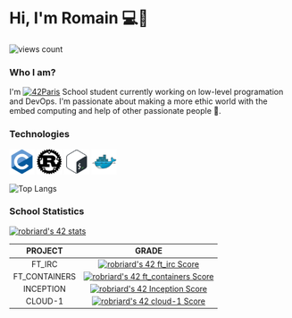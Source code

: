 # Hi, I'm Romain 💻👋
![views count](https://komarev.com/ghpvc/?username=robriard&color=blueviolet)

### Who I am?
I'm [![42Paris](https://img.shields.io/badge/Paris-003282?style=plastic&logo=42&logoColor=000000)](https://profile.intra.42.fr/users/robriard) School student currently working on low-level programation and DevOps.
I'm passionate about making a more ethic world with the embed computing
and help of other passionate people 🌱.

### Technologies
<p align="left">
  <img src="https://raw.githubusercontent.com/devicons/devicon/2809b567852a4648062a2d3e7c1c531367458c0b/icons/c/c-original.svg" alt="c" width="45" height="45" />
  <img src="https://raw.githubusercontent.com/devicons/devicon/2809b567852a4648062a2d3e7c1c531367458c0b/icons/rust/rust-plain.svg" alt="rust" width="45" height="45" />
  <img src="https://raw.githubusercontent.com/devicons/devicon/2809b567852a4648062a2d3e7c1c531367458c0b/icons/bash/bash-original.svg" alt="bash" width="45" height="45" />
  <img src="https://raw.githubusercontent.com/devicons/devicon/2809b567852a4648062a2d3e7c1c531367458c0b/icons/docker/docker-original.svg" alt="docker" width="45" height="45" />
</p>

![Top Langs](https://github-readme-stats.vercel.app/api/top-langs/?username=robriard&theme=dracula&layout=compact)

### School Statistics
[![robriard's 42 stats](https://badge42.vercel.app/api/v2/cl1l2swyp000609l21r3i54a3/stats?cursusId=21&coalitionId=47)](https://github.com/JaeSeoKim/badge42)

|PROJECT| GRADE |
|:-----:|:-----:|
|FT\_IRC|[![robriard's 42 ft_irc Score](https://badge42.vercel.app/api/v2/cl1l2swyp000609l21r3i54a3/project/2435680)](https://github.com/JaeSeoKim/badge42)|
|FT\_CONTAINERS|[![robriard's 42 ft_containers Score](https://badge42.vercel.app/api/v2/cl1l2swyp000609l21r3i54a3/project/2435679)](https://github.com/JaeSeoKim/badge42)|
|INCEPTION|[![robriard's 42 Inception Score](https://badge42.vercel.app/api/v2/cl1l2swyp000609l21r3i54a3/project/2172671)](https://github.com/JaeSeoKim/badge42)|
|CLOUD-1|[![robriard's 42 cloud-1 Score](https://badge42.vercel.app/api/v2/cl1l2swyp000609l21r3i54a3/project/2804585)](https://github.com/JaeSeoKim/badge42)|
